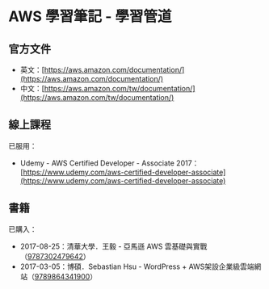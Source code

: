 # AWS 學習筆記 - 學習管道

## 官方文件

* 英文：[https://aws.amazon.com/documentation/](https://aws.amazon.com/documentation/)
* 中文：[https://aws.amazon.com/tw/documentation/](https://aws.amazon.com/tw/documentation/)

## 線上課程

已服用：

* Udemy - AWS Certified Developer - Associate 2017：[https://www.udemy.com/aws-certified-developer-associate](https://www.udemy.com/aws-certified-developer-associate)

## 書籍

已購入：

* 2017-08-25：清華大學．王毅 - 亞馬遜 AWS 雲基礎與實戰（[9787302479642](https://book.douban.com/subject/27166914/)）
* 2017-03-05：博碩．Sebastian Hsu - WordPress + AWS架設企業級雲端網站（[9789864341900](https://www.tenlong.com.tw/products/9789864341900)）



